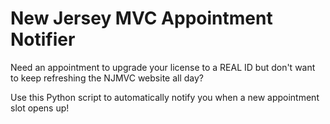 # New Jersey MVC Appointment Notifier
Need an appointment to upgrade your license to a REAL ID but don't want to keep refreshing the NJMVC website all day?

Use this Python script to automatically notify you when a new appointment slot opens up!
